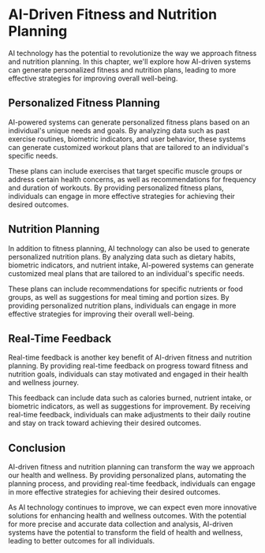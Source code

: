 AI-Driven Fitness and Nutrition Planning
==========================================================================================

AI technology has the potential to revolutionize the way we approach fitness and nutrition planning. In this chapter, we'll explore how AI-driven systems can generate personalized fitness and nutrition plans, leading to more effective strategies for improving overall well-being.

Personalized Fitness Planning
-----------------------------

AI-powered systems can generate personalized fitness plans based on an individual's unique needs and goals. By analyzing data such as past exercise routines, biometric indicators, and user behavior, these systems can generate customized workout plans that are tailored to an individual's specific needs.

These plans can include exercises that target specific muscle groups or address certain health concerns, as well as recommendations for frequency and duration of workouts. By providing personalized fitness plans, individuals can engage in more effective strategies for achieving their desired outcomes.

Nutrition Planning
------------------

In addition to fitness planning, AI technology can also be used to generate personalized nutrition plans. By analyzing data such as dietary habits, biometric indicators, and nutrient intake, AI-powered systems can generate customized meal plans that are tailored to an individual's specific needs.

These plans can include recommendations for specific nutrients or food groups, as well as suggestions for meal timing and portion sizes. By providing personalized nutrition plans, individuals can engage in more effective strategies for improving their overall well-being.

Real-Time Feedback
------------------

Real-time feedback is another key benefit of AI-driven fitness and nutrition planning. By providing real-time feedback on progress toward fitness and nutrition goals, individuals can stay motivated and engaged in their health and wellness journey.

This feedback can include data such as calories burned, nutrient intake, or biometric indicators, as well as suggestions for improvement. By receiving real-time feedback, individuals can make adjustments to their daily routine and stay on track toward achieving their desired outcomes.

Conclusion
----------

AI-driven fitness and nutrition planning can transform the way we approach our health and wellness. By providing personalized plans, automating the planning process, and providing real-time feedback, individuals can engage in more effective strategies for achieving their desired outcomes.

As AI technology continues to improve, we can expect even more innovative solutions for enhancing health and wellness outcomes. With the potential for more precise and accurate data collection and analysis, AI-driven systems have the potential to transform the field of health and wellness, leading to better outcomes for all individuals.

